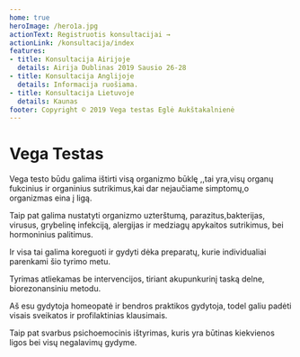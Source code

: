 ```yaml
---
home: true
heroImage: /hero1a.jpg
actionText: Registruotis konsultacijai →
actionLink: /konsultacija/index
features:
- title: Konsultacija Airijoje
  details: Airija Dublinas 2019 Sausio 26-28
- title: Konsultacija Anglijoje
  details: Informacija ruošiama.
- title: Konsultacija Lietuvoje
  details: Kaunas
footer: Copyright © 2019 Vega testas Eglė Aukštakalnienė
---
```

# Vega Testas

Vega testo būdu galima ištirti visą organizmo būklę ,,tai yra,visų organų fukcinius ir organinius sutrikimus,kai dar nejaučiame simptomų,o organizmas eina į ligą.

Taip pat galima nustatyti organizmo uzterštumą, parazitus,bakterijas, virusus, grybelinę infekciją, alergijas  ir medziagų apykaitos  sutrikimus, bei hormoninius palitimus.

Ir visa tai galima koreguoti ir gydyti dėka preparatų, kurie individualiai parenkami šio tyrimo metu.

Tyrimas atliekamas be intervencijos, tiriant akupunkurinį taską delne, biorezonansiniu metodu.

Aš esu gydytoja homeopatė ir bendros praktikos gydytoja, todel galiu padėti visais sveikatos ir  profilaktinias klausimais.

Taip pat svarbus psichoemocinis ištyrimas, kuris yra būtinas kiekvienos ligos bei visų negalavimų gydyme.